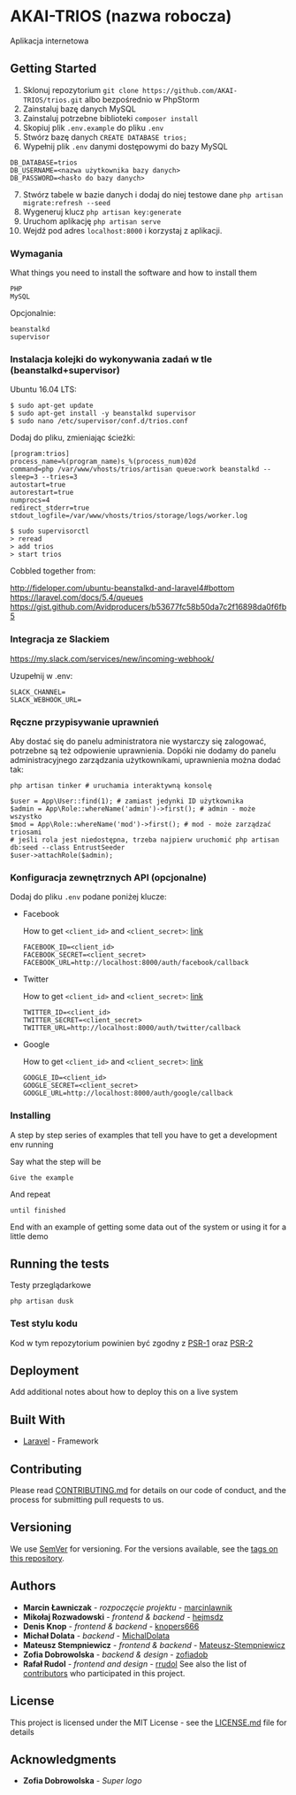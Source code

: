 # AKAI-TRIOS (nazwa robocza)

Aplikacja internetowa

## Getting Started

1. Sklonuj repozytorium
`git clone https://github.com/AKAI-TRIOS/trios.git`
albo bezpośrednio w PhpStorm
2. Zainstaluj bazę danych MySQL
3. Zainstaluj potrzebne biblioteki
`composer install`
4. Skopiuj plik `.env.example` do pliku `.env`
5. Stwórz bazę danych `CREATE DATABASE trios;`
6. Wypełnij plik `.env` danymi dostępowymi do bazy MySQL
```
DB_DATABASE=trios
DB_USERNAME=<nazwa użytkownika bazy danych>
DB_PASSWORD=<hasło do bazy danych>
```
7. Stwórz tabele w bazie danych i dodaj do niej testowe dane
`php artisan migrate:refresh --seed`
8. Wygeneruj klucz
`php artisan key:generate`
9. Uruchom aplikację
`php artisan serve`
10. Wejdź pod adres `localhost:8000` i korzystaj z aplikacji.

### Wymagania

What things you need to install the software and how to install them

```
PHP
MySQL
```

Opcjonalnie:

```
beanstalkd
supervisor
```

### Instalacja kolejki do wykonywania zadań w tle (beanstalkd+supervisor)

Ubuntu 16.04 LTS:
```
$ sudo apt-get update
$ sudo apt-get install -y beanstalkd supervisor
$ sudo nano /etc/supervisor/conf.d/trios.conf
```
Dodaj do pliku, zmieniając ścieżki:
```
[program:trios]
process_name=%(program_name)s_%(process_num)02d
command=php /var/www/vhosts/trios/artisan queue:work beanstalkd --sleep=3 --tries=3
autostart=true
autorestart=true
numprocs=4
redirect_stderr=true
stdout_logfile=/var/www/vhosts/trios/storage/logs/worker.log
```

```
$ sudo supervisorctl
> reread
> add trios
> start trios
```

Cobbled together from:

http://fideloper.com/ubuntu-beanstalkd-and-laravel4#bottom
https://laravel.com/docs/5.4/queues
https://gist.github.com/Avidproducers/b53677fc58b50da7c2f16898da0f6fb5

### Integracja ze Slackiem

https://my.slack.com/services/new/incoming-webhook/

Uzupełnij w .env:

```
SLACK_CHANNEL=
SLACK_WEBHOOK_URL=
```

### Ręczne przypisywanie uprawnień

Aby dostać się do panelu administratora nie wystarczy się zalogować,
potrzebne są też odpowienie uprawnienia. Dopóki nie dodamy do panelu
administracyjnego zarządzania użytkownikami, uprawnienia można dodać tak:

```
php artisan tinker # uruchamia interaktywną konsolę

$user = App\User::find(1); # zamiast jedynki ID użytkownika
$admin = App\Role::whereName('admin')->first(); # admin - może wszystko
$mod = App\Role::whereName('mod')->first(); # mod - może zarządzać triosami
# jeśli rola jest niedostępna, trzeba najpierw uruchomić php artisan db:seed --class EntrustSeeder
$user->attachRole($admin);
```

### Konfiguracja zewnętrznych API (opcjonalne)

Dodaj do pliku `.env` podane poniżej klucze:
* Facebook

    How to get `<client_id>` and `<client_secret>`: [link](https://blog.damirmiladinov.com/laravel/laravel-5.2-socialite-facebook-login.html)
    ```
    FACEBOOK_ID=<client_id>
    FACEBOOK_SECRET=<client_secret>
    FACEBOOK_URL=http://localhost:8000/auth/facebook/callback
    ```
* Twitter

    How to get `<client_id>` and `<client_secret>`: [link](https://blog.damirmiladinov.com/laravel/laravel-5.2-socialite-twitter-login.html)
     ```
    TWITTER_ID=<client_id>
    TWITTER_SECRET=<client_secret>
    TWITTER_URL=http://localhost:8000/auth/twitter/callback
     ```
* Google

    How to get `<client_id>` and `<client_secret>`: [link](https://blog.damirmiladinov.com/laravel/laravel-5.2-socialite-google-login.html)
     ```
    GOOGLE_ID=<client_id>
    GOOGLE_SECRET=<client_secret>
    GOOGLE_URL=http://localhost:8000/auth/google/callback
     ```

### Installing

A step by step series of examples that tell you have to get a development env running

Say what the step will be

```
Give the example
```

And repeat

```
until finished
```

End with an example of getting some data out of the system or using it for a little demo

## Running the tests

Testy przeglądarkowe

`php artisan dusk`

### Test stylu kodu

Kod w tym repozytorium powinien być zgodny z
[PSR-1](http://www.php-fig.org/psr/psr-1/) oraz
[PSR-2](http://www.php-fig.org/psr/psr-2/)


## Deployment

Add additional notes about how to deploy this on a live system

## Built With

* [Laravel](https://laravel.com/docs/) - Framework

## Contributing

Please read [CONTRIBUTING.md](https://gist.github.com/PurpleBooth/b24679402957c63ec426) for details on our code of conduct, and the process for submitting pull requests to us.

## Versioning

We use [SemVer](http://semver.org/) for versioning. For the versions available, see the [tags on this repository](https://github.com/your/project/tags).

## Authors

* **Marcin Ławniczak** - *rozpoczęcie projektu* - [marcinlawnik](https://github.com/marcinlawnik)
* **Mikołaj Rozwadowski** - *frontend & backend* - [hejmsdz](https://github.com/hejmsdz)
* **Denis Knop** - *frontend & backend* - [knopers666](https://github.com/knopers666)
* **Michał Dolata** - *backend* - [MichalDolata](https://github.com/MichalDolata)
* **Mateusz Stempniewicz** - *frontend & backend* - [Mateusz-Stempniewicz](https://github.com/Mateusz-Stempniewicz)
* **Zofia Dobrowolska** - *backend & design* - [zofiadob](https://github.com/zofiadob)
* **Rafał Rudol** - *frontend and design* - [rrudol](https://github.com/rrudol)
See also the list of [contributors](https://github.com/AKAI-TRIOS/trios/graphs/contributors) who participated in this project.

## License

This project is licensed under the MIT License - see the [LICENSE.md](LICENSE.md) file for details

## Acknowledgments

* **Zofia Dobrowolska** - *Super logo*
